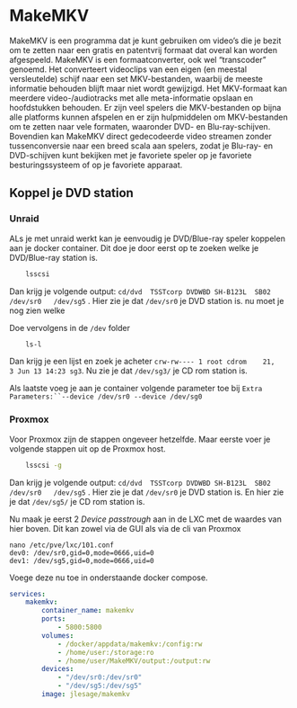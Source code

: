 # MakeMKV

MakeMKV is een programma dat je kunt gebruiken om video’s die je bezit om te zetten naar een gratis en patentvrij formaat dat overal kan worden afgespeeld. MakeMKV is een formaatconverter, ook wel “transcoder” genoemd. Het converteert videoclips van een eigen (en meestal versleutelde) schijf naar een set MKV-bestanden, waarbij de meeste informatie behouden blijft maar niet wordt gewijzigd. Het MKV-formaat kan meerdere video-/audiotracks met alle meta-informatie opslaan en hoofdstukken behouden. Er zijn veel spelers die MKV-bestanden op bijna alle platforms kunnen afspelen en er zijn hulpmiddelen om MKV-bestanden om te zetten naar vele formaten, waaronder DVD- en Blu-ray-schijven. Bovendien kan MakeMKV direct gedecodeerde video streamen zonder tussenconversie naar een breed scala aan spelers, zodat je Blu-ray- en DVD-schijven kunt bekijken met je favoriete speler op je favoriete besturingssysteem of op je favoriete apparaat.

## Koppel je DVD station
### Unraid
ALs je met unraid werkt kan je eenvoudig je DVD/Blue-ray speler koppelen aan je docker container.
Dit doe je door eerst op te zoeken welke je DVD/Blue-ray station is.
```bash
    lsscsi
```
Dan krijg je volgende output: `cd/dvd  TSSTcorp DVDWBD SH-B123L  SB02  /dev/sr0   /dev/sg5` .
Hier zie je dat `/dev/sr0` je DVD station is. nu moet je nog zien welke 

Doe vervolgens in de `/dev` folder
```bash
    ls-l
```
Dan krijg je een lijst en zoek je acheter `crw-rw---- 1 root cdrom    21,     3 Jun 13 14:23 sg3`.
Nu zie je dat `/dev/sg3/` je CD rom station is.

Als laatste voeg je aan je container volgende parameter toe bij `Extra Parameters:``--device /dev/sr0 --device /dev/sg0`

### Proxmox
Voor Proxmox zijn de stappen ongeveer hetzelfde.
Maar eerste voer je volgende stappen uit op de Proxmox host.
```bash
    lsscsi -g
```
Dan krijg je volgende output: `cd/dvd  TSSTcorp DVDWBD SH-B123L  SB02  /dev/sr0   /dev/sg5` .
Hier zie je dat `/dev/sr0` je DVD station is. En hier zie je dat `/dev/sg5/` je CD rom station is.

Nu maak je eerst 2 *Device passtrough* aan in de LXC met de waardes van hier boven.
Dit kan zowel via de GUI als via de cli van Proxmox
```
nano /etc/pve/lxc/101.conf
dev0: /dev/sr0,gid=0,mode=0666,uid=0
dev1: /dev/sg5,gid=0,mode=0666,uid=0
```

Voege deze nu toe in onderstaande docker compose.

```yaml
services:
    makemkv:
        container_name: makemkv
        ports:
            - 5800:5800
        volumes:
            - /docker/appdata/makemkv:/config:rw
            - /home/user:/storage:ro
            - /home/user/MakeMKV/output:/output:rw
        devices:
            - "/dev/sr0:/dev/sr0"
            - "/dev/sg5:/dev/sg5"
        image: jlesage/makemkv
```